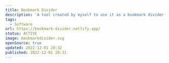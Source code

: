 ```yaml
---
title: Bookmark Divider
description: 'A tool created by myself to use it as a bookmark divider between my favicon bookmarks.'
tags:
  - Software
url: https://bookmark-divider.netlify.app/
status: ACTIVE
image: bookmarkdivider.svg
openSource: true
updated: 2022-12-01 20:32
published: 2022-12-01 20:31
---
```

